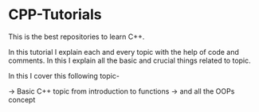 # CPP-Tutorials

This is the best repositories to learn C++.

In this tutorial I explain each and every topic with the help of code and comments.
In this I explain all the basic and crucial things related to topic.

In this I cover this following topic-

-> Basic C++ topic from introduction to functions
-> and all the OOPs concept
